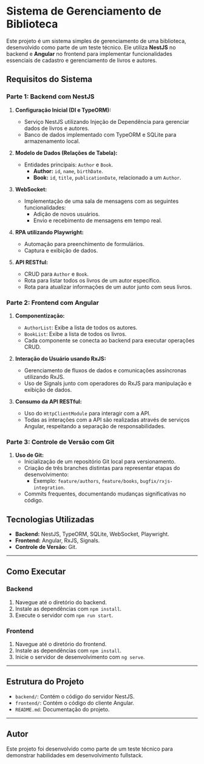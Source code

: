 
# Sistema de Gerenciamento de Biblioteca

Este projeto é um sistema simples de gerenciamento de uma biblioteca, desenvolvido como parte de um teste técnico. Ele utiliza **NestJS** no backend e **Angular** no frontend para implementar funcionalidades essenciais de cadastro e gerenciamento de livros e autores.

## Requisitos do Sistema

### Parte 1: Backend com NestJS

1. **Configuração Inicial (DI e TypeORM):**
   - Serviço NestJS utilizando Injeção de Dependência para gerenciar dados de livros e autores.
   - Banco de dados implementado com TypeORM e SQLite para armazenamento local.

2. **Modelo de Dados (Relações de Tabela):**
   - Entidades principais: `Author` e `Book`.
     - **Author:** `id`, `name`, `birthDate`.
     - **Book:** `id`, `title`, `publicationDate`, relacionado a um `Author`.

3. **WebSocket:**
   - Implementação de uma sala de mensagens com as seguintes funcionalidades:
     - Adição de novos usuários.
     - Envio e recebimento de mensagens em tempo real.

4. **RPA utilizando Playwright:**
   - Automação para preenchimento de formulários.
   - Captura e exibição de dados.

5. **API RESTful:**
   - CRUD para `Author` e `Book`.
   - Rota para listar todos os livros de um autor específico.
   - Rota para atualizar informações de um autor junto com seus livros.

### Parte 2: Frontend com Angular

1. **Componentização:**
   - `AuthorList`: Exibe a lista de todos os autores.
   - `BookList`: Exibe a lista de todos os livros.
   - Cada componente se conecta ao backend para executar operações CRUD.

2. **Interação do Usuário usando RxJS:**
   - Gerenciamento de fluxos de dados e comunicações assíncronas utilizando RxJS.
   - Uso de Signals junto com operadores do RxJS para manipulação e exibição de dados.

3. **Consumo da API RESTful:**
   - Uso do `HttpClientModule` para interagir com a API.
   - Todas as interações com a API são realizadas através de serviços Angular, respeitando a separação de responsabilidades.

### Parte 3: Controle de Versão com Git

1. **Uso de Git:**
   - Inicialização de um repositório Git local para versionamento.
   - Criação de três branches distintas para representar etapas do desenvolvimento:
     - Exemplo: `feature/authors`, `feature/books`, `bugfix/rxjs-integration`.
   - Commits frequentes, documentando mudanças significativas no código.

## Tecnologias Utilizadas

- **Backend:** NestJS, TypeORM, SQLite, WebSocket, Playwright.
- **Frontend:** Angular, RxJS, Signals.
- **Controle de Versão:** Git.

---

## Como Executar

### Backend
1. Navegue até o diretório do backend.
2. Instale as dependências com `npm install`.
3. Execute o servidor com `npm run start`.

### Frontend
1. Navegue até o diretório do frontend.
2. Instale as dependências com `npm install`.
3. Inicie o servidor de desenvolvimento com `ng serve`.

---

## Estrutura do Projeto

- `backend/`: Contém o código do servidor NestJS.
- `frontend/`: Contém o código do cliente Angular.
- `README.md`: Documentação do projeto.

---

## Autor

Este projeto foi desenvolvido como parte de um teste técnico para demonstrar habilidades em desenvolvimento fullstack.
